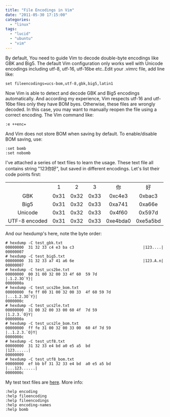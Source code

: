 ```yaml
---
title: "File Encodings in Vim"
date: "2011-05-30 17:15:00"
categories: 
  - "linux"
tags: 
  - "lucid"
  - "ubuntu"
  - "vim"
---
```


By default, You need to guide Vim to decode double-byte encodings like GBK and Big5. The default Vim configuration only works well with Unicode encodings including utf-8, utf-16, utf-16be etc..Edit your .vimrc file, add line like:

```
set fileencodings=ucs-bom,utf-8,gbk,big5,latin1
```

Now Vim is able to detect and decode GBK and Big5 encodings automatically. And according my experience, Vim respects utf-16 and utf-16be files only they have BOM byes. Otherwise, these files are wrongly decoded. In this case, you may want to manually reopen the file using a correct encoding. The Vim command like:

```
:e ++enc=
```

And Vim does not store BOM when saving by default. To enable/disable BOM saving, use:

```
:set bomb
:set nobomb
```

I've attached a series of text files to learn the usage. These text file all contains string "123你好", but saved in different encodings. Let's list their code points first:

<table><tbody align="center"><tr><td></td><td>1</td><td>2</td><td>3</td><td>你</td><td>好</td></tr><tr><td>GBK</td><td>0x31</td><td>0x32</td><td>0x33</td><td>0xc4e3</td><td>0xbac3</td></tr><tr><td>Big5</td><td>0x31</td><td>0x32</td><td>0x33</td><td>0xa741</td><td>0xa66e</td></tr><tr><td>Unicode</td><td>0x31</td><td>0x32</td><td>0x33</td><td>0x4f60</td><td>0x597d</td></tr><tr><td>UTF-8 encoded</td><td>0x31</td><td>0x32</td><td>0x33</td><td>0xe4bda0</td><td>0xe5a5bd</td></tr></tbody></table>

And our hexdump's here, note the byte order:

```
# hexdump -C test_gbk.txt
00000000  31 32 33 c4 e3 ba c3                              |123....|
00000007
# hexdump -C test_big5.txt
00000000  31 32 33 a7 41 a6 6e                              |123.A.n|
00000007
# hexdump -C test_ucs2be.txt
00000000  00 31 00 32 00 33 4f 60  59 7d                    |.1.2.3O`Y}|
0000000a
# hexdump -C test_ucs2be_bom.txt
00000000  fe ff 00 31 00 32 00 33  4f 60 59 7d              |...1.2.3O`Y}|
0000000c
# hexdump -C test_ucs2le.txt
00000000  31 00 32 00 33 00 60 4f  7d 59                    |1.2.3.`O}Y|
0000000a
# hexdump -C test_ucs2le_bom.txt
00000000  ff fe 31 00 32 00 33 00  60 4f 7d 59              |..1.2.3.`O}Y|
0000000c
# hexdump -C test_utf8.txt
00000000  31 32 33 e4 bd a0 e5 a5  bd                       |123......|
00000009
# hexdump -C test_utf8_bom.txt
00000000  ef bb bf 31 32 33 e4 bd  a0 e5 a5 bd              |...123......|
0000000c
```

My test text files are [here](http://cid-481cbe104492a3af.office.live.com/self.aspx/share/dev/encodings.tar.gz). More info:

```
:help encoding
:help fileencoding
:help fileencodings
:help encoding-names
:help bomb
```
